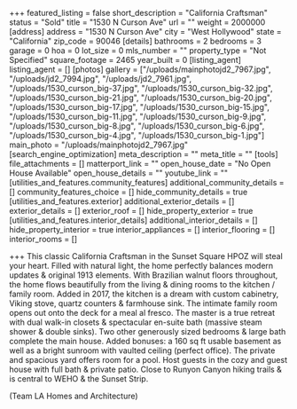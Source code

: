 +++
featured_listing = false
short_description = "California Craftsman"
status = "Sold"
title = "1530 N Curson Ave"
url = ""
weight = 2000000
[address]
address = "1530 N Curson Ave"
city = "West Hollywood"
state = "California"
zip_code = 90046
[details]
bathrooms = 2
bedrooms = 3
garage = 0
hoa = 0
lot_size = 0
mls_number = ""
property_type = "Not Specified"
square_footage = 2465
year_built = 0
[listing_agent]
listing_agent = []
[photos]
gallery = ["/uploads/mainphotojd2_7967.jpg", "/uploads/jd2_7994.jpg", "/uploads/jd2_7961.jpg", "/uploads/1530_curson_big-37.jpg", "/uploads/1530_curson_big-32.jpg", "/uploads/1530_curson_big-21.jpg", "/uploads/1530_curson_big-20.jpg", "/uploads/1530_curson_big-17.jpg", "/uploads/1530_curson_big-15.jpg", "/uploads/1530_curson_big-11.jpg", "/uploads/1530_curson_big-9.jpg", "/uploads/1530_curson_big-8.jpg", "/uploads/1530_curson_big-6.jpg", "/uploads/1530_curson_big-4.jpg", "/uploads/1530_curson_big-1.jpg"]
main_photo = "/uploads/mainphotojd2_7967.jpg"
[search_engine_optimization]
meta_description = ""
meta_title = ""
[tools]
file_attachments = []
matterport_link = ""
open_house_date = "No Open House Available"
open_house_details = ""
youtube_link = ""
[utilities_and_features.community_features]
additional_community_details = []
community_features_choice = []
hide_community_details = true
[utilities_and_features.exterior]
additional_exterior_details = []
exterior_details = []
exterior_roof = []
hide_property_exterior = true
[utilities_and_features.interior_details]
additional_interior_details = []
hide_property_interior = true
interior_appliances = []
interior_flooring = []
interior_rooms = []

+++
This classic California Craftsman in the Sunset Square HPOZ will steal your heart. Filled with natural light, the home perfectly balances modern updates & original 1913 elements. With Brazilian walnut floors throughout, the home flows beautifully from the living & dining rooms to the kitchen / family room. Added in 2017, the kitchen is a dream with custom cabinetry, Viking stove, quartz counters & farmhouse sink. The intimate family room opens out onto the deck for a meal al fresco. The master is a true retreat with dual walk-in closets & spectacular en-suite bath (massive steam shower & double sinks). Two other generously sized bedrooms & large bath complete the main house. Added bonuses: a 160 sq ft usable basement as well as a bright sunroom with vaulted ceiling (perfect office). The private and spacious yard offers room for a pool. Host guests in the cozy and guest house with full bath & private patio. Close to Runyon Canyon hiking trails & is central to WEHO & the Sunset Strip.

(Team LA Homes and Architecture)